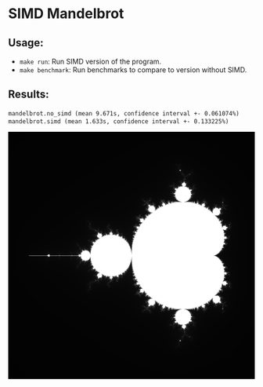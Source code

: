 # SIMD Mandelbrot
## Usage:
- `make run`: Run SIMD version of the program.
- `make benchmark`: Run benchmarks to compare to version without SIMD.
## Results:
```
mandelbrot.no_simd (mean 9.671s, confidence interval +- 0.061074%)
mandelbrot.simd (mean 1.633s, confidence interval +- 0.133225%)
```
![Example](mandelbrot.png)
